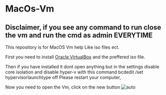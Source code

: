 # MacOs-Vm
## Disclaimer, if you see any command to run close the vm and run the cmd as admin EVERYTIME
This repository is for MacOS Vm help Like iso files ect.

First you need to install [Oracle VirtualBox](https://www.virtualbox.org/wiki/Downloads) and the preffered iso file.

Then if you have installed it dont open anything but in the settings 
disable core isolation and disable hyper-v with this command bcdedit /set hypervisorlaunchtype off
Please restart your computer,

Now you need to open the Vm, click on the new button
<img src="" alt="auto">